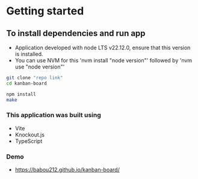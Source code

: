 # Getting started

## To install dependencies and run app

* Application developed with node LTS v22.12.0, ensure that this version is installed.
* You can use NVM for this 'nvm install "node version"' followed by 'nvm use "node version"'

```bash
git clone "repo link"
cd kanban-board

npm install
make
```

### This application was built using

* Vite
* Knockout.js
* TypeScript

### Demo
* https://babou212.github.io/kanban-board/
